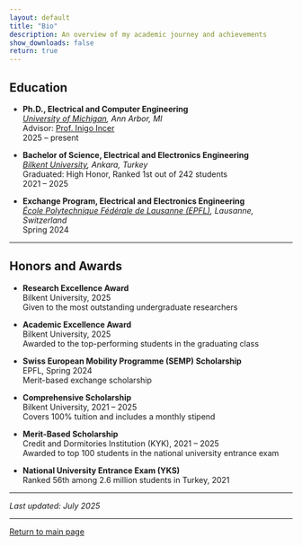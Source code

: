 ```yaml
---
layout: default
title: "Bio"
description: An overview of my academic journey and achievements
show_downloads: false
return: true
---
```


## Education

- **Ph.D., Electrical and Computer Engineering**  
  _[University of Michigan](https://umich.edu), Ann Arbor, MI_  
  Advisor: [Prof. Inigo Incer](https://iincer.github.io/)  
  2025 – present  

- **Bachelor of Science, Electrical and Electronics Engineering**  
  _[Bilkent University](https://w3.bilkent.edu.tr/bilkent/), Ankara, Turkey_  
  Graduated: High Honor, Ranked 1st out of 242 students  
  2021 – 2025  

- **Exchange Program, Electrical and Electronics Engineering**  
  _[École Polytechnique Fédérale de Lausanne (EPFL)](https://www.epfl.ch), Lausanne, Switzerland_  
  Spring 2024

---

## Honors and Awards

- **Research Excellence Award**  
  Bilkent University, 2025  
  Given to the most outstanding undergraduate researchers

- **Academic Excellence Award**  
  Bilkent University, 2025  
  Awarded to the top-performing students in the graduating class

- **Swiss European Mobility Programme (SEMP) Scholarship**  
  EPFL, Spring 2024  
  Merit-based exchange scholarship

- **Comprehensive Scholarship**  
  Bilkent University, 2021 – 2025  
  Covers 100% tuition and includes a monthly stipend

- **Merit-Based Scholarship**  
  Credit and Dormitories Institution (KYK), 2021 – 2025  
  Awarded to top 100 students in the national university entrance exam

- **National University Entrance Exam (YKS)**  
  Ranked 56th among 2.6 million students in Turkey, 2021

---

_Last updated: July 2025_

---

[Return to main page](https://ynarter.github.io/)
